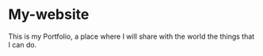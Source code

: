 # My-website
This is my Portfolio, a place where I will share with the world the things that I can do.

